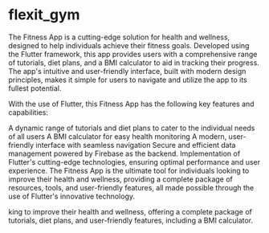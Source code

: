 # flexit_gym

The Fitness App is a cutting-edge solution for health and wellness, designed to help individuals achieve their fitness goals. Developed using the Flutter framework, this app provides users with a comprehensive range of tutorials, diet plans, and a BMI calculator to aid in tracking their progress. The app's intuitive and user-friendly interface, built with modern design principles, makes it simple for users to navigate and utilize the app to its fullest potential.

With the use of Flutter, this Fitness App has the following key features and capabilities:

A dynamic range of tutorials and diet plans to cater to the individual needs of all users
A BMI calculator for easy health monitoring
A modern, user-friendly interface with seamless navigation
Secure and efficient data management powered by Firebase as the backend.
Implementation of Flutter's cutting-edge technologies, ensuring optimal performance and user experience.
The Fitness App is the ultimate tool for individuals looking to improve their health and wellness, providing a complete package of resources, tools, and user-friendly features, all made possible through the use of Flutter's innovative technology.



king to improve their health and wellness, offering a complete package of tutorials, diet plans, and user-friendly features, including a BMI calculator.
